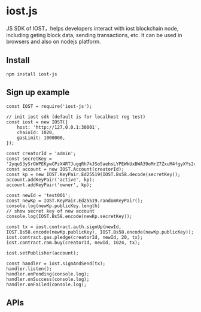 # iost.js

JS SDK of IOST，helps developers interact with iost blockchain node, including geting block data, sending transactions, etc.
It can be used in browsers and also on nodejs platform.

<!--## Installation
Using npm in your project
```
npm install iost
```

## CDN
```
<script type="text/javascript" src="https://cdn.jsdelivr.net/npm/iost@0.1.18/dist/iost.min.js"></script>
```
exports to window.IOST global.
-->

## Install
```
npm install iost-js
```
## Sign up example

```
const IOST = require('iost-js');

// init iost sdk (default is for localhost reg test)
const iost = new IOST({
    host: 'http://127.0.0.1:30001',
    chainId: 1020,
    gasLimit: 1000000,
});

const creatorId = 'admin';
const secretKey = '2yquS3ySrGWPEKywCPzX4RTJugqRh7kJSo5aehsLYPEWkUxBWA39oMrZ7ZxuM4fgyXYs2cPwh5n8aNNpH5x2VyK1';
const account = new IOST.Account(creatorId);
const kp = new IOST.KeyPair.Ed25519(IOST.Bs58.decode(secretKey));
account.addKeyPair('active', kp);
account.addKeyPair('owner', kp);

const newId = 'test001';
const newKp = IOST.KeyPair.Ed25519.randomKeyPair();
console.log(newKp.publicKey.length)
// show secret key of new account
console.log(IOST.Bs58.encode(newKp.secretKey));

const tx = iost.contract.auth.signUp(newId, IOST.Bs58.encode(newKp.publicKey), IOST.Bs58.encode(newKp.publicKey));
iost.contract.gas.pledge(creatorId, newId, 20, tx);
iost.contract.ram.buy(creatorId, newId, 1024, tx);

iost.setPublisher(account);

const handler = iost.signAndSend(tx);
handler.listen();
handler.onPending(console.log);
handler.onSuccess(console.log);
handler.onFailed(console.log); 
```
## APIs



